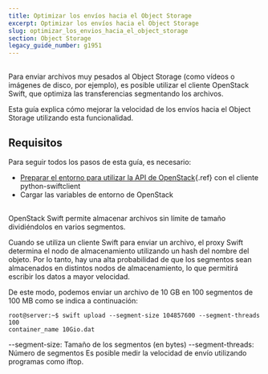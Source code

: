 ```yaml
---
title: Optimizar los envíos hacia el Object Storage
excerpt: Optimizar los envíos hacia el Object Storage
slug: optimizar_los_envios_hacia_el_object_storage
section: Object Storage
legacy_guide_number: g1951
---
```



## 
Para enviar archivos muy pesados al Object Storage (como vídeos o imágenes de disco, por ejemplo), es posible utilizar el cliente OpenStack Swift, que optimiza las transferencias segmentando los archivos.

Esta guía explica cómo mejorar la velocidad de los envíos hacia el Object Storage utilizando esta funcionalidad.


## Requisitos
Para seguir todos los pasos de esta guía, es necesario:


- [Preparar el entorno para utilizar la API de OpenStack](../platform/public-cloud/prepare_the_environment_for_using_the_openstack_api/guide.es-us.md){.ref} con el cliente python-swiftclient
- Cargar las variables de entorno de OpenStack




## 
OpenStack Swift permite almacenar archivos sin límite de tamaño dividiéndolos en varios segmentos.

Cuando se utiliza un cliente Swift para enviar un archivo, el proxy Swift determina el nodo de almacenamiento utilizando un hash del nombre del objeto. Por lo tanto, hay una alta probabilidad de que los segmentos sean almacenados en distintos nodos de almacenamiento, lo que permitirá escribir los datos a mayor velocidad.

De este modo, podemos enviar un archivo de 10 GB en 100 segmentos de 100 MB como se indica a continuación:


```
root@server:~$ swift upload --segment-size 104857600 --segment-threads 100
container_name 10Gio.dat
```


--segment-size: Tamaño de los segmentos (en bytes)
--segment-threads: Número de segmentos
Es posible medir la velocidad de envío utilizando programas como iftop.


## 
 

